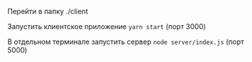 Перейти в папку ./client

Запустить клиентское приложение `yarn start` (порт 3000)

В отдельном терминале запустить сервер `node server/index.js` (порт 5000)
